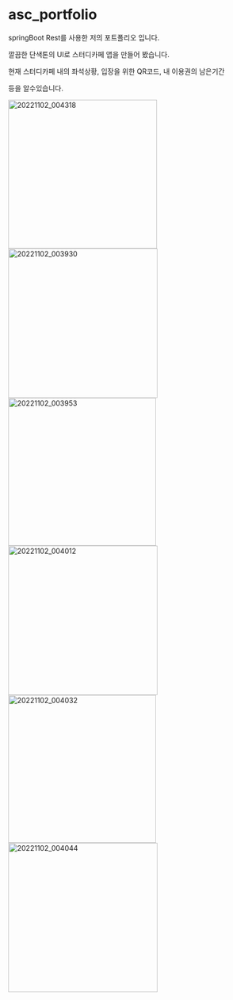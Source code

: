 # asc_portfolio

springBoot Rest를 사용한 저의 포트폴리오 입니다.

깔끔한 단색톤의 UI로 스터디카페 앱을 만들어 봤습니다.

현재 스터디카페 내의 좌석상황, 입장을 위한 QR코드, 내 이용권의 남은기간

등을 알수있습니다.




<img width="300" alt="20221102_004318" src="https://user-images.githubusercontent.com/98295182/199275392-ded165d7-ba92-417d-80a5-f7d6a4d481e0.png">
<img width="301" alt="20221102_003930" src="https://user-images.githubusercontent.com/98295182/199274807-26bbbc23-b7ad-4997-8274-b19d12306655.png">
<img width="298" alt="20221102_003953" src="https://user-images.githubusercontent.com/98295182/199274821-3a3c14f3-09ce-49cb-ad44-cf5c883b214c.png">
<img width="301" alt="20221102_004012" src="https://user-images.githubusercontent.com/98295182/199274832-e55777de-2e1b-4c5a-97a0-b2d7f7911543.png">
<img width="298" alt="20221102_004032" src="https://user-images.githubusercontent.com/98295182/199274839-9e42575a-e173-49ca-bcaa-0f54fd0db1ef.png">
<img width="301" alt="20221102_004044" src="https://user-images.githubusercontent.com/98295182/199274846-e2398c40-90ed-42d8-81af-65211b25f494.png">

